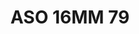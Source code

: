 ---
title: ASO 16MM 79
date: 
draft: false

# descripcion
description : Anillo de plata 925.

materials: Plata 925

color: 

dimensions: 16mm diámetro

code: 05-23-1468

type: "Anillos"

categories: []

price: $19.940,00

price_eftvo: $16.950,00

# Images
# first image will be shown in the product page
images:
  # - image: "images/path_to_image"
  # La ubicacion de las imagenes es imagenes/Anillos/Anillos.Solo Plata/05-23-1468-aso-16mm-79
  - image: "./images/anillos/solo_plata/05-23-1468-aso-16mm-79.jpg"
---